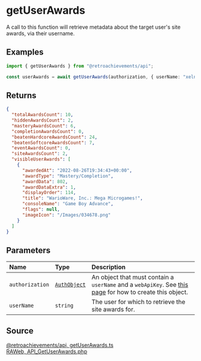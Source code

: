 # getUserAwards

A call to this function will retrieve metadata about the target user's site awards, via their username.

## Examples

```ts
import { getUserAwards } from "@retroachievements/api";

const userAwards = await getUserAwards(authorization, { userName: "xelnia" });
```

## Returns

```json
{
  "totalAwardsCount": 10,
  "hiddenAwardsCount": 2,
  "masteryAwardsCount": 6,
  "completionAwardsCount": 0,
  "beatenHardcoreAwardsCount": 24,
  "beatenSoftcoreAwardsCount": 7,
  "eventAwardsCount": 0,
  "siteAwardsCount": 2,
  "visibleUserAwards": [
    {
      "awardedAt": "2022-08-26T19:34:43+00:00",
      "awardType": "Mastery/Completion",
      "awardData": 802,
      "awardDataExtra": 1,
      "displayOrder": 114,
      "title": "WarioWare, Inc.: Mega Microgames!",
      "consoleName": "Game Boy Advance",
      "flags": null,
      "imageIcon": "/Images/034678.png"
    }
  ]
}
```

## Parameters

| Name            | Type                                        | Description                                                                                                                  |
| :-------------- | :------------------------------------------ | :--------------------------------------------------------------------------------------------------------------------------- |
| `authorization` | [`AuthObject`](/v1/data-models/auth-object) | An object that must contain a `userName` and a `webApiKey`. See [this page](/getting-started) for how to create this object. |
| `userName`      | `string`                                    | The user for which to retrieve the site awards for.                                                                          |

## Source

[@retroachievements/api, getUserAwards.ts](https://github.dev/RetroAchievements/retroachievements-api-js/blob/main/src/user/getUserAwards.ts)  
[RAWeb, API_GetUserAwards.php](https://github.dev/RetroAchievements/RAWeb/blob/master/public/API/API_GetUserAwards.php)
